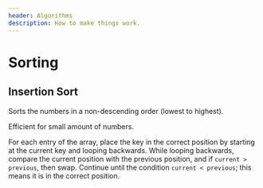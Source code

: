 ```yaml
---
header: Algorithms
description: How to make things work.
---
```


# Sorting

## Insertion Sort

Sorts the numbers in a non-descending order (lowest to highest).

Efficient for small amount of numbers.

For each entry of the array, place the key in the correct position by starting at the current key and looping backwards. While looping backwards, compare the current position with the previous position, and if `current > previous`, then swap. Continue until the condition `current < previous`; this means it is in the correct position.
